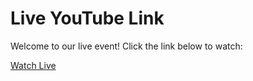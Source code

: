# Live YouTube Link

Welcome to our live event! Click the link below to watch:

[Watch Live](https://www.youtube.com/watch?v=4EVKvceWPE0&list=RD4EVKvceWPE0&start_radio=1)
